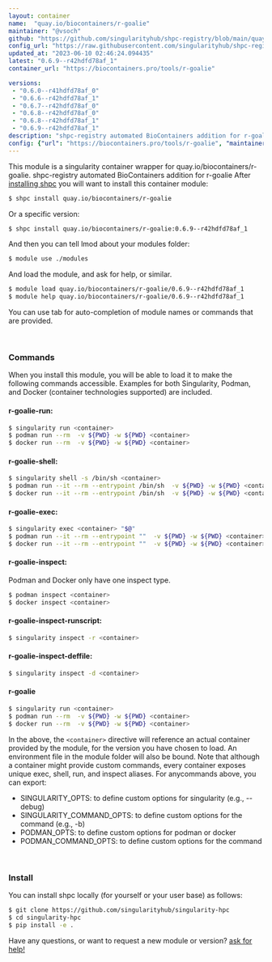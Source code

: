 ```yaml
---
layout: container
name:  "quay.io/biocontainers/r-goalie"
maintainer: "@vsoch"
github: "https://github.com/singularityhub/shpc-registry/blob/main/quay.io/biocontainers/r-goalie/container.yaml"
config_url: "https://raw.githubusercontent.com/singularityhub/shpc-registry/main/quay.io/biocontainers/r-goalie/container.yaml"
updated_at: "2023-06-10 02:46:24.094435"
latest: "0.6.9--r42hdfd78af_1"
container_url: "https://biocontainers.pro/tools/r-goalie"

versions:
 - "0.6.0--r41hdfd78af_0"
 - "0.6.6--r42hdfd78af_1"
 - "0.6.7--r42hdfd78af_0"
 - "0.6.8--r42hdfd78af_0"
 - "0.6.8--r42hdfd78af_1"
 - "0.6.9--r42hdfd78af_1"
description: "shpc-registry automated BioContainers addition for r-goalie"
config: {"url": "https://biocontainers.pro/tools/r-goalie", "maintainer": "@vsoch", "description": "shpc-registry automated BioContainers addition for r-goalie", "latest": {"0.6.9--r42hdfd78af_1": "sha256:732de7c1c7e6ed903137841bea50da7ee959599df17a1b0b2015cea1e82cc235"}, "tags": {"0.6.0--r41hdfd78af_0": "sha256:a325da85dec2f4b653c6b77314852291f8a6384534a21cc0bab715e4d9581f38", "0.6.6--r42hdfd78af_1": "sha256:b5b8d73740d55553148c7de88b54315d0a5ba843ba468b7fd408f99a72635be2", "0.6.7--r42hdfd78af_0": "sha256:fadea0235c03e420a43588fc7850bde802eb6d0336decf17e909a4a0e6c0f7c7", "0.6.8--r42hdfd78af_0": "sha256:de3733dd01c8694d1c72c3cac290438c0267c8b835124ed809190e7ac7b19d1c", "0.6.8--r42hdfd78af_1": "sha256:33c940b37e0bb54d35f9010994d4c05e3acd1c281bf04b9fb947b4a80c2add59", "0.6.9--r42hdfd78af_1": "sha256:732de7c1c7e6ed903137841bea50da7ee959599df17a1b0b2015cea1e82cc235"}, "docker": "quay.io/biocontainers/r-goalie"}
---
```


This module is a singularity container wrapper for quay.io/biocontainers/r-goalie.
shpc-registry automated BioContainers addition for r-goalie
After [installing shpc](#install) you will want to install this container module:


```bash
$ shpc install quay.io/biocontainers/r-goalie
```

Or a specific version:

```bash
$ shpc install quay.io/biocontainers/r-goalie:0.6.9--r42hdfd78af_1
```

And then you can tell lmod about your modules folder:

```bash
$ module use ./modules
```

And load the module, and ask for help, or similar.

```bash
$ module load quay.io/biocontainers/r-goalie/0.6.9--r42hdfd78af_1
$ module help quay.io/biocontainers/r-goalie/0.6.9--r42hdfd78af_1
```

You can use tab for auto-completion of module names or commands that are provided.

<br>

### Commands

When you install this module, you will be able to load it to make the following commands accessible.
Examples for both Singularity, Podman, and Docker (container technologies supported) are included.

#### r-goalie-run:

```bash
$ singularity run <container>
$ podman run --rm  -v ${PWD} -w ${PWD} <container>
$ docker run --rm  -v ${PWD} -w ${PWD} <container>
```

#### r-goalie-shell:

```bash
$ singularity shell -s /bin/sh <container>
$ podman run --it --rm --entrypoint /bin/sh  -v ${PWD} -w ${PWD} <container>
$ docker run --it --rm --entrypoint /bin/sh  -v ${PWD} -w ${PWD} <container>
```

#### r-goalie-exec:

```bash
$ singularity exec <container> "$@"
$ podman run --it --rm --entrypoint ""  -v ${PWD} -w ${PWD} <container> "$@"
$ docker run --it --rm --entrypoint ""  -v ${PWD} -w ${PWD} <container> "$@"
```

#### r-goalie-inspect:

Podman and Docker only have one inspect type.

```bash
$ podman inspect <container>
$ docker inspect <container>
```

#### r-goalie-inspect-runscript:

```bash
$ singularity inspect -r <container>
```

#### r-goalie-inspect-deffile:

```bash
$ singularity inspect -d <container>
```



#### r-goalie

```bash
$ singularity run <container>
$ podman run --rm  -v ${PWD} -w ${PWD} <container>
$ docker run --rm  -v ${PWD} -w ${PWD} <container>
```


In the above, the `<container>` directive will reference an actual container provided
by the module, for the version you have chosen to load. An environment file in the
module folder will also be bound. Note that although a container
might provide custom commands, every container exposes unique exec, shell, run, and
inspect aliases. For anycommands above, you can export:

 - SINGULARITY_OPTS: to define custom options for singularity (e.g., --debug)
 - SINGULARITY_COMMAND_OPTS: to define custom options for the command (e.g., -b)
 - PODMAN_OPTS: to define custom options for podman or docker
 - PODMAN_COMMAND_OPTS: to define custom options for the command

<br>

### Install

You can install shpc locally (for yourself or your user base) as follows:

```bash
$ git clone https://github.com/singularityhub/singularity-hpc
$ cd singularity-hpc
$ pip install -e .
```

Have any questions, or want to request a new module or version? [ask for help!](https://github.com/singularityhub/singularity-hpc/issues)